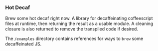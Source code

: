 ### Hot Decaf

Brew some hot decaf right now. A library for decaffeinating coffeescript files at runtime, then returning
the result as a usable module. A cleaning closure is also returned to remove the transpiled
code if desired.

The `/examples` directory contains references for ways to `brew` some decaffeinated JS.
